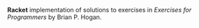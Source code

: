 **Racket** implementation of solutions to exercises in *Exercises for Programmers* by Brian P. Hogan.